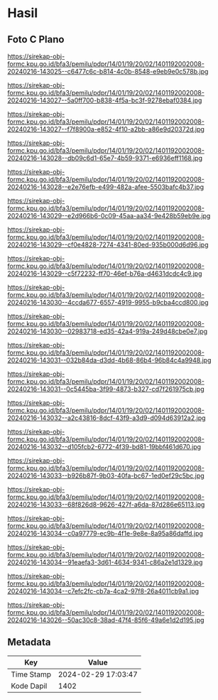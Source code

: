 # Hasil

## Foto C Plano

https://sirekap-obj-formc.kpu.go.id/bfa3/pemilu/pdpr/14/01/19/20/02/1401192002008-20240216-143025--c6477c6c-b814-4c0b-8548-e9eb9e0c578b.jpg

https://sirekap-obj-formc.kpu.go.id/bfa3/pemilu/pdpr/14/01/19/20/02/1401192002008-20240216-143027--5a0ff700-b838-4f5a-bc3f-9278ebaf0384.jpg

https://sirekap-obj-formc.kpu.go.id/bfa3/pemilu/pdpr/14/01/19/20/02/1401192002008-20240216-143027--f7f8900a-e852-4f10-a2bb-a86e9d20372d.jpg

https://sirekap-obj-formc.kpu.go.id/bfa3/pemilu/pdpr/14/01/19/20/02/1401192002008-20240216-143028--db09c6d1-65e7-4b59-9371-e6936eff1168.jpg

https://sirekap-obj-formc.kpu.go.id/bfa3/pemilu/pdpr/14/01/19/20/02/1401192002008-20240216-143028--e2e76efb-e499-482a-afee-5503bafc4b37.jpg

https://sirekap-obj-formc.kpu.go.id/bfa3/pemilu/pdpr/14/01/19/20/02/1401192002008-20240216-143029--e2d966b6-0c09-45aa-aa34-9e428b59eb9e.jpg

https://sirekap-obj-formc.kpu.go.id/bfa3/pemilu/pdpr/14/01/19/20/02/1401192002008-20240216-143029--cf0e4828-7274-4341-80ed-935b000d6d96.jpg

https://sirekap-obj-formc.kpu.go.id/bfa3/pemilu/pdpr/14/01/19/20/02/1401192002008-20240216-143029--c5f72232-ff70-46ef-b76a-d4631dcdc4c9.jpg

https://sirekap-obj-formc.kpu.go.id/bfa3/pemilu/pdpr/14/01/19/20/02/1401192002008-20240216-143030--4ccda677-6557-4919-9955-b9cba4ccd800.jpg

https://sirekap-obj-formc.kpu.go.id/bfa3/pemilu/pdpr/14/01/19/20/02/1401192002008-20240216-143030--02983718-ed35-42a4-919a-249d48cbe0e7.jpg

https://sirekap-obj-formc.kpu.go.id/bfa3/pemilu/pdpr/14/01/19/20/02/1401192002008-20240216-143031--032b84da-d3dd-4b68-86b4-96b84c4a9948.jpg

https://sirekap-obj-formc.kpu.go.id/bfa3/pemilu/pdpr/14/01/19/20/02/1401192002008-20240216-143031--0c5445ba-3f99-4873-b327-cd7f261975cb.jpg

https://sirekap-obj-formc.kpu.go.id/bfa3/pemilu/pdpr/14/01/19/20/02/1401192002008-20240216-143032--a2c43816-8dcf-43f9-a3d9-d094d63912a2.jpg

https://sirekap-obj-formc.kpu.go.id/bfa3/pemilu/pdpr/14/01/19/20/02/1401192002008-20240216-143032--d105fcb2-6772-4f39-bd81-19bbf461d670.jpg

https://sirekap-obj-formc.kpu.go.id/bfa3/pemilu/pdpr/14/01/19/20/02/1401192002008-20240216-143033--b926b87f-9b03-40fa-bc67-1ed0ef29c5bc.jpg

https://sirekap-obj-formc.kpu.go.id/bfa3/pemilu/pdpr/14/01/19/20/02/1401192002008-20240216-143033--68f826d8-9626-427f-a6da-87d286e65113.jpg

https://sirekap-obj-formc.kpu.go.id/bfa3/pemilu/pdpr/14/01/19/20/02/1401192002008-20240216-143034--c0a97779-ec9b-4f1e-9e8e-8a95a86daffd.jpg

https://sirekap-obj-formc.kpu.go.id/bfa3/pemilu/pdpr/14/01/19/20/02/1401192002008-20240216-143034--91eaefa3-3d61-4634-9341-c86a2e1d1329.jpg

https://sirekap-obj-formc.kpu.go.id/bfa3/pemilu/pdpr/14/01/19/20/02/1401192002008-20240216-143034--c7efc2fc-cb7a-4ca2-97f8-26a4011cb9a1.jpg

https://sirekap-obj-formc.kpu.go.id/bfa3/pemilu/pdpr/14/01/19/20/02/1401192002008-20240216-143026--50ac30c8-38ad-47f4-85f6-49a6e1d2d195.jpg


## Metadata

| Key        | Value               |
| ---------- | ------------------- |
| Time Stamp | 2024-02-29 17:03:47 |
| Kode Dapil | 1402                |



